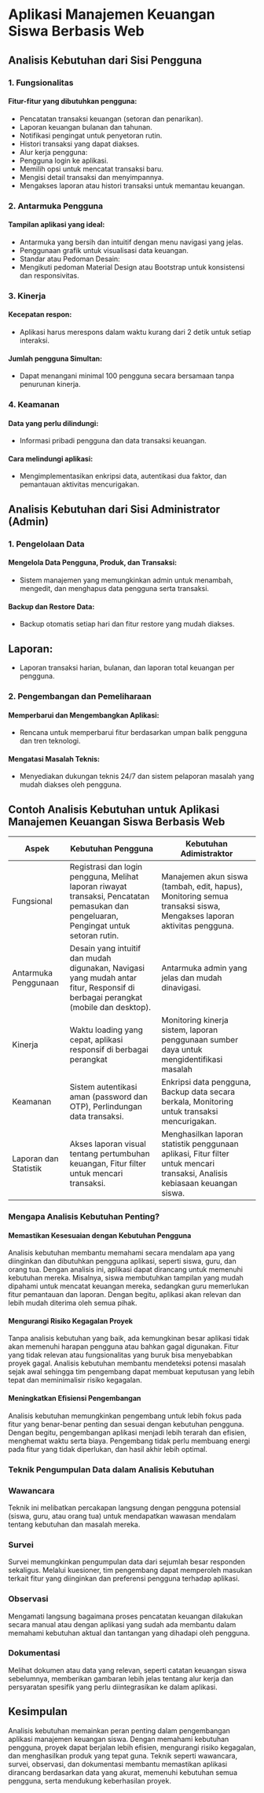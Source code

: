 # Aplikasi Manajemen Keuangan Siswa Berbasis Web
## Analisis Kebutuhan dari Sisi Pengguna
### 1. Fungsionalitas
#### Fitur-fitur yang dibutuhkan pengguna:
- Pencatatan transaksi keuangan (setoran dan penarikan).
- Laporan keuangan bulanan dan tahunan.
- Notifikasi pengingat untuk penyetoran rutin.
- Histori transaksi yang dapat diakses.
- Alur kerja pengguna:
- Pengguna login ke aplikasi.
- Memilih opsi untuk mencatat transaksi baru.
- Mengisi detail transaksi dan menyimpannya.
- Mengakses laporan atau histori transaksi untuk memantau keuangan.

### 2. Antarmuka Pengguna
#### Tampilan aplikasi yang ideal:
- Antarmuka yang bersih dan intuitif dengan menu navigasi yang jelas.
- Penggunaan grafik untuk visualisasi data keuangan.
- Standar atau Pedoman Desain:
- Mengikuti pedoman Material Design atau Bootstrap untuk konsistensi dan responsivitas.

### 3. Kinerja
#### Kecepatan respon:
- Aplikasi harus merespons dalam waktu kurang dari 2 detik untuk setiap interaksi.

#### Jumlah pengguna Simultan:
- Dapat menangani minimal 100 pengguna secara bersamaan tanpa penurunan kinerja.

### 4. Keamanan
#### Data yang perlu dilindungi:
- Informasi pribadi pengguna dan data transaksi keuangan.
#### Cara melindungi aplikasi:
- Mengimplementasikan enkripsi data, autentikasi dua faktor, dan pemantauan aktivitas mencurigakan.
## Analisis Kebutuhan dari Sisi Administrator (Admin)
### 1. Pengelolaan Data
#### Mengelola Data Pengguna, Produk, dan Transaksi:
- Sistem manajemen yang memungkinkan admin untuk menambah, mengedit, dan menghapus data pengguna serta transaksi.
#### Backup dan Restore Data:
- Backup otomatis setiap hari dan fitur restore yang mudah diakses.
## Laporan:
- Laporan transaksi harian, bulanan, dan laporan total keuangan per pengguna.
### 2. Pengembangan dan Pemeliharaan
#### Memperbarui dan Mengembangkan Aplikasi:
- Rencana untuk memperbarui fitur berdasarkan umpan balik pengguna dan tren teknologi.
#### Mengatasi Masalah Teknis:
- Menyediakan dukungan teknis 24/7 dan sistem pelaporan masalah yang mudah diakses oleh pengguna.

## Contoh Analisis Kebutuhan untuk Aplikasi Manajemen Keuangan Siswa Berbasis Web
| Aspek     | Kebutuhan Pengguna | Kebutuhan Adimistraktor    |
|-----------|--------------------|----------|
| Fungsional| Registrasi dan login pengguna, Melihat laporan riwayat transaksi, Pencatatan pemasukan dan pengeluaran, Pengingat untuk setoran rutin. | Manajemen akun siswa (tambah, edit, hapus), Monitoring semua transaksi siswa, Mengakses laporan aktivitas pengguna. |
|    Antarmuka Penggunaan    | Desain yang intuitif dan mudah digunakan, Navigasi yang mudah antar fitur, Responsif di berbagai perangkat (mobile dan desktop).   | Antarmuka admin yang jelas dan mudah dinavigasi.  |
| Kinerja   | Waktu loading yang cepat, aplikasi responsif di berbagai perangkat   | Monitoring kinerja sistem, laporan penggunaan sumber daya untuk mengidentifikasi masalah |
| Keamanan | Sistem autentikasi aman (password dan OTP), Perlindungan data transaksi. | Enkripsi data pengguna, Backup data secara berkala, Monitoring untuk transaksi mencurigakan. |
| Laporan dan Statistik | Akses laporan visual tentang pertumbuhan keuangan, Fitur filter untuk mencari transaksi. | Menghasilkan laporan statistik penggunaan aplikasi, Fitur filter untuk mencari transaksi, Analisis kebiasaan keuangan siswa. |
		
		
### Mengapa Analisis Kebutuhan Penting?
#### Memastikan Kesesuaian dengan Kebutuhan Pengguna
Analisis kebutuhan membantu memahami secara mendalam apa yang diinginkan dan dibutuhkan pengguna aplikasi, seperti siswa, guru, dan orang tua. Dengan analisis ini, aplikasi dapat dirancang untuk memenuhi kebutuhan mereka. Misalnya, siswa membutuhkan tampilan yang mudah dipahami untuk mencatat keuangan mereka, sedangkan guru memerlukan fitur pemantauan dan laporan. Dengan begitu, aplikasi akan relevan dan lebih mudah diterima oleh semua pihak.
#### Mengurangi Risiko Kegagalan Proyek
Tanpa analisis kebutuhan yang baik, ada kemungkinan besar aplikasi tidak akan memenuhi harapan pengguna atau bahkan gagal digunakan. Fitur yang tidak relevan atau fungsionalitas yang buruk bisa menyebabkan proyek gagal. Analisis kebutuhan membantu mendeteksi potensi masalah sejak awal sehingga tim pengembang dapat membuat keputusan yang lebih tepat dan meminimalisir risiko kegagalan.
#### Meningkatkan Efisiensi Pengembangan
Analisis kebutuhan memungkinkan pengembang untuk lebih fokus pada fitur yang benar-benar penting dan sesuai dengan kebutuhan pengguna. Dengan begitu, pengembangan aplikasi menjadi lebih terarah dan efisien, menghemat waktu serta biaya. Pengembang tidak perlu membuang energi pada fitur yang tidak diperlukan, dan hasil akhir lebih optimal.
### Teknik Pengumpulan Data dalam Analisis Kebutuhan
### Wawancara
Teknik ini melibatkan percakapan langsung dengan pengguna potensial (siswa, guru, atau orang tua) untuk mendapatkan wawasan mendalam tentang kebutuhan dan masalah mereka.
### Survei
Survei memungkinkan pengumpulan data dari sejumlah besar responden sekaligus. Melalui kuesioner, tim pengembang dapat memperoleh masukan terkait fitur yang diinginkan dan preferensi pengguna terhadap aplikasi.
### Observasi
Mengamati langsung bagaimana proses pencatatan keuangan dilakukan secara manual atau dengan aplikasi yang sudah ada membantu dalam memahami kebutuhan aktual dan tantangan yang dihadapi oleh pengguna.
### Dokumentasi
Melihat dokumen atau data yang relevan, seperti catatan keuangan siswa sebelumnya, memberikan gambaran lebih jelas tentang alur kerja dan persyaratan spesifik yang perlu diintegrasikan ke dalam aplikasi.
## Kesimpulan
Analisis kebutuhan memainkan peran penting dalam pengembangan aplikasi manajemen keuangan siswa. Dengan memahami kebutuhan pengguna, proyek dapat berjalan lebih efisien, mengurangi risiko kegagalan, dan menghasilkan produk yang tepat guna. Teknik seperti wawancara, survei, observasi, dan dokumentasi membantu memastikan aplikasi dirancang berdasarkan data yang akurat, memenuhi kebutuhan semua pengguna, serta mendukung keberhasilan proyek.
